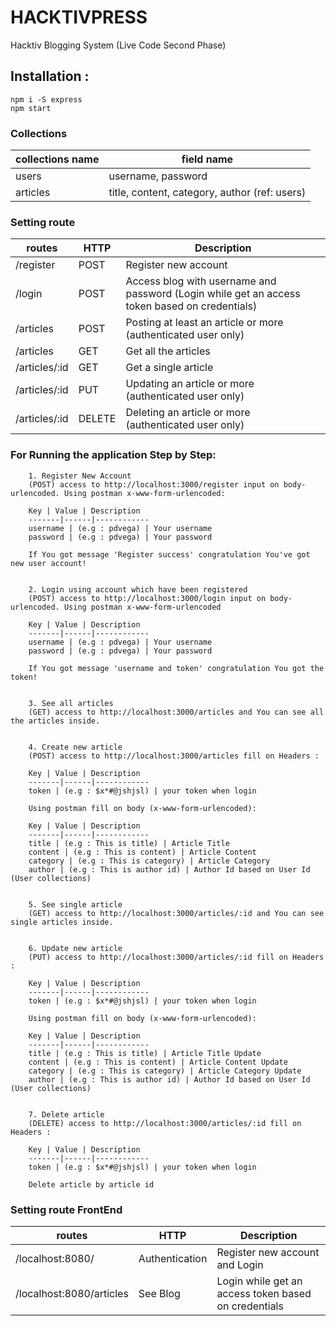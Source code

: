 # HACKTIVPRESS
Hacktiv Blogging System (Live Code Second Phase)

## Installation :
    npm i -S express
    npm start

### Collections

collections name | field name
-----------------|----------------------------------
users | username, password
articles | title, content, category, author (ref: users) 

### Setting route

routes | HTTP | Description
-------|------|------------
/register | POST | Register new account
/login | POST | Access blog with username and password (Login while get an access token based on credentials)
/articles | POST | Posting at least an article or more (authenticated user only)
/articles | GET | Get all the articles
/articles/:id | GET | Get a single article
/articles/:id | PUT | Updating an article or more (authenticated user only)
/articles/:id | DELETE | Deleting an article or more (authenticated user only)

### For Running the application Step by Step:

        1. Register New Account
        (POST) access to http://localhost:3000/register input on body-urlencoded. Using postman x-www-form-urlencoded: 

        Key | Value | Description
        -------|------|------------
        username | (e.g : pdvega) | Your username
        password | (e.g : pdvega) | Your password

        If You got message 'Register success' congratulation You've got new user account!
        

        2. Login using account which have been registered
        (POST) access to http://localhost:3000/login input on body-urlencoded. Using postman x-www-form-urlencoded
        
        Key | Value | Description
        -------|------|------------
        username | (e.g : pdvega) | Your username
        password | (e.g : pdvega) | Your password
        
        If You got message 'username and token' congratulation You got the token!


        3. See all articles
        (GET) access to http://localhost:3000/articles and You can see all the articles inside.
        
        
        4. Create new article
        (POST) access to http://localhost:3000/articles fill on Headers :
        
        Key | Value | Description
        -------|------|------------
        token | (e.g : $x*#@jshjsl) | your token when login
        
        Using postman fill on body (x-www-form-urlencoded):
        
        Key | Value | Description
        -------|------|------------
        title | (e.g : This is title) | Article Title
        content | (e.g : This is content) | Article Content
        category | (e.g : This is category) | Article Category
        author | (e.g : This is author id) | Author Id based on User Id (User collections)
        
        
        5. See single article
        (GET) access to http://localhost:3000/articles/:id and You can see single articles inside.        


        6. Update new article
        (PUT) access to http://localhost:3000/articles/:id fill on Headers :
        
        Key | Value | Description
        -------|------|------------
        token | (e.g : $x*#@jshjsl) | your token when login
        
        Using postman fill on body (x-www-form-urlencoded):
        
        Key | Value | Description
        -------|------|------------
        title | (e.g : This is title) | Article Title Update
        content | (e.g : This is content) | Article Content Update
        category | (e.g : This is category) | Article Category Update
        author | (e.g : This is author id) | Author Id based on User Id (User collections) 

        
        7. Delete article
        (DELETE) access to http://localhost:3000/articles/:id fill on Headers :
        
        Key | Value | Description
        -------|------|------------
        token | (e.g : $x*#@jshjsl) | your token when login
        
        Delete article by article id


### Setting route FrontEnd

routes | HTTP | Description
-------|------|------------
/localhost:8080/ | Authentication | Register new account and Login
/localhost:8080/articles | See Blog | Login while get an access token based on credentials
